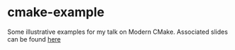 # cmake-example
Some illustrative examples for my talk on Modern CMake. 
Associated slides can be found [here](https://github.com/s-mcdonough/s-mcdonough.github.io/blob/master/docs/_pdfs/modern_cmake_as_presented.pdf)

